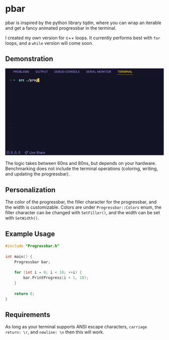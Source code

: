 # pbar

pbar is inspired by the python library tqdm, where you can wrap an iterable and get a fancy animated progressbar in the terminal. 

I created my own version for c++ loops. It currently performs best with `for` loops, and a `while` version will come soon.

## Demonstration
![gif](/content/pbar.gif)

The logic takes between 60ns and 80ns, but depends on your hardware. Benchmarking does not include the terminal operations (coloring, writing, and updating the progressbar).

## Personalization
The color of the progressbar, the filler character for the progressbar, and the width is customizable. Colors are under `Progressbar::Colors` enum, the filler character can be changed with `SetFiller()`, and the width can be set with `SetWidth()`.

## Example Usage
```cpp
#include "Progressbar.h"

int main() {
    Progressbar bar;

    for (int i = 0; i < 10; ++i) {
        bar.PrintProgress(i + 1, 10);
    }

    return 0;
}
```

## Requirements
As long as your terminal supports ANSI escape characters, `carriage return: \r`, and `newline: \n` then this will work.
